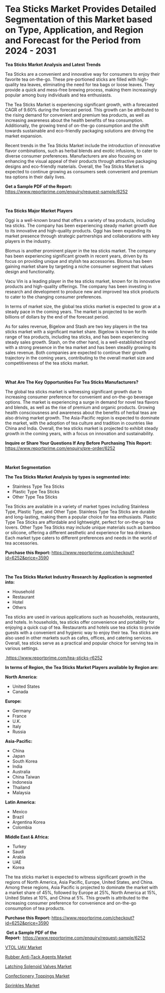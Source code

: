 <p><h1>Tea Sticks Market Provides Detailed Segmentation of this Market based on Type, Application, and Region and Forecast for the Period from 2024 - 2031</h1></p><p><strong>Tea Sticks Market Analysis and Latest Trends</strong></p>
<p><p>Tea Sticks are a convenient and innovative way for consumers to enjoy their favorite tea on-the-go. These pre-portioned sticks are filled with high-quality tea leaves, eliminating the need for tea bags or loose leaves. They provide a quick and mess-free brewing process, making them increasingly popular among busy individuals and tea enthusiasts.</p><p>The Tea Sticks Market is experiencing significant growth, with a forecasted CAGR of 9.60% during the forecast period. This growth can be attributed to the rising demand for convenient and premium tea products, as well as increasing awareness about the health benefits of tea consumption. Additionally, the growing trend of on-the-go consumption and the shift towards sustainable and eco-friendly packaging solutions are driving the market expansion.</p><p>Recent trends in the Tea Sticks Market include the introduction of innovative flavor combinations, such as herbal blends and exotic infusions, to cater to diverse consumer preferences. Manufacturers are also focusing on enhancing the visual appeal of their products through attractive packaging designs and eco-friendly materials. Overall, the Tea Sticks Market is expected to continue growing as consumers seek convenient and premium tea options in their daily lives.</p></p>
<p><strong>Get a Sample PDF of the Report:&nbsp;</strong> <a href="https://www.reportprime.com/enquiry/request-sample/6252">https://www.reportprime.com/enquiry/request-sample/6252</a></p>
<p>&nbsp;</p>
<p><strong>Tea Sticks Major Market Players</strong></p>
<p><p>Oggi is a well-known brand that offers a variety of tea products, including tea sticks. The company has been experiencing steady market growth due to its innovative and high-quality products. Oggi has been expanding its market presence through strategic partnerships and collaborations with key players in the industry.</p><p>Blomus is another prominent player in the tea sticks market. The company has been experiencing significant growth in recent years, driven by its focus on providing unique and stylish tea accessories. Blomus has been gaining market share by targeting a niche consumer segment that values design and functionality.</p><p>Vacu Vin is a leading player in the tea sticks market, known for its innovative products and high-quality offerings. The company has been investing in research and development to produce new and improved tea stick products to cater to the changing consumer preferences.</p><p>In terms of market size, the global tea sticks market is expected to grow at a steady pace in the coming years. The market is projected to be worth billions of dollars by the end of the forecast period.</p><p>As for sales revenue, Bigelow and Stash are two key players in the tea sticks market with a significant market share. Bigelow is known for its wide range of tea products, including tea sticks, and has been experiencing steady sales growth. Stash, on the other hand, is a well-established brand with a strong presence in the tea market and has been steadily growing its sales revenue. Both companies are expected to continue their growth trajectory in the coming years, contributing to the overall market size and competitiveness of the tea sticks market.</p></p>
<p>&nbsp;</p>
<p><strong>What Are The Key Opportunities For Tea Sticks Manufacturers?</strong></p>
<p><p>The global tea sticks market is witnessing significant growth due to increasing consumer preference for convenient and on-the-go beverage options. The market is experiencing a surge in demand for novel tea flavors and blends, as well as the rise of premium and organic products. Growing health consciousness and awareness about the benefits of herbal teas are also driving market growth. The Asia-Pacific region is expected to dominate the market, with the adoption of tea culture and tradition in countries like China and India. Overall, the tea sticks market is projected to exhibit steady growth in the coming years, with a focus on innovation and sustainability.</p></p>
<p><strong>Inquire or Share Your Questions If Any Before Purchasing This Report:</strong> <a href="https://www.reportprime.com/enquiry/pre-order/6252">https://www.reportprime.com/enquiry/pre-order/6252</a></p>
<p>&nbsp;</p>
<p><strong>Market Segmentation</strong></p>
<p><strong>The Tea Sticks Market Analysis by types is segmented into:</strong></p>
<p><ul><li>Stainless Type Tea Sticks</li><li>Plastic Type Tea Sticks</li><li>Other Type Tea Sticks</li></ul></p>
<p><p>Tea Sticks are available in a variety of market types including Stainless Type, Plastic Type, and Other Type. Stainless Type Tea Sticks are durable and long-lasting, making them a popular choice for tea enthusiasts. Plastic Type Tea Sticks are affordable and lightweight, perfect for on-the-go tea lovers. Other Type Tea Sticks may include unique materials such as bamboo or silicone, offering a different aesthetic and experience for tea drinkers. Each market type caters to different preferences and needs in the world of tea accessories.</p></p>
<p><strong>Purchase this Report:&nbsp;</strong><a href="https://www.reportprime.com/checkout?id=6252&price=3590">https://www.reportprime.com/checkout?id=6252&price=3590</a></p>
<p>&nbsp;</p>
<p><strong>The Tea Sticks Market Industry Research by Application is segmented into:</strong></p>
<p><ul><li>Household</li><li>Restaurant</li><li>Hotel</li><li>Others</li></ul></p>
<p><p>Tea sticks are used in various applications such as households, restaurants, and hotels. In households, tea sticks offer convenience and portability for enjoying a quick cup of tea. Restaurants and hotels use tea sticks to provide guests with a convenient and hygienic way to enjoy their tea. Tea sticks are also used in other markets such as cafes, offices, and catering services. Overall, tea sticks serve as a practical and popular choice for serving tea in various settings.</p></p>
<p><a href="https://www.reportprime.com/tea-sticks-r6252">&nbsp;https://www.reportprime.com/tea-sticks-r6252</a></p>
<p><strong>In terms of Region, the Tea Sticks Market Players available by Region are:</strong></p>
<p>
    <p> <strong> North America: </strong>
        <ul>
            <li>United States</li>
            <li>Canada</li>
        </ul>
        </p> 
    <p> <strong> Europe: </strong>
        <ul>
            <li>Germany</li>
            <li>France</li>
            <li>U.K.</li>
            <li>Italy</li>
            <li>Russia</li>
        </ul>
        </p> 
    <p> <strong> Asia-Pacific: </strong>
        <ul>
            <li>China</li>
            <li>Japan</li>
            <li>South Korea</li>
            <li>India</li>
            <li>Australia</li>
            <li>China Taiwan</li>
            <li>Indonesia</li>
            <li>Thailand</li>
            <li>Malaysia</li>
        </ul>
        </p> 
    <p> <strong> Latin America: </strong>
        <ul>
            <li>Mexico</li>
            <li>Brazil</li>
            <li>Argentina Korea</li>
            <li>Colombia</li>
        </ul>
        </p> 
    <p> <strong> Middle East & Africa: </strong>
        <ul>
            <li>Turkey</li>
            <li>Saudi</li>
            <li>Arabia</li>
            <li>UAE</li>
            <li>Korea</li>
        </ul>
    </p>
    </p>
<p><p>The tea sticks market is expected to witness significant growth in the regions of North America, Asia Pacific, Europe, United States, and China. Among these regions, Asia Pacific is projected to dominate the market with a market share of 45%, followed by Europe at 25%, North America at 15%, United States at 10%, and China at 5%. This growth is attributed to the increasing consumer preference for convenience and on-the-go consumption of tea products.</p></p>
<p><strong>Purchase this Report: </strong><a href="https://www.reportprime.com/checkout?id=6252&price=3590">https://www.reportprime.com/checkout?id=6252&price=3590</a></p>
<p>&nbsp;<strong>Get a Sample PDF of the Report:&nbsp;&nbsp;</strong><a href="https://www.reportprime.com/enquiry/request-sample/6252">https://www.reportprime.com/enquiry/request-sample/6252</a></p>
<p><strong></strong></p>
<p><p><a href="https://www.linkedin.com/pulse/emerging-trends-vtol-uav-market-global-outlook-future-prospects-obife?trackingId=PBOXuIsbQHyE2SQtKZX5Kw%3D%3D">VTOL UAV Market</a></p><p><a href="https://issuu.com/reportprime-2/docs/rubber-anti-tack-agents-market-size_d268909fca23da">Rubber Anti-Tack Agents Market</a></p><p><a href="https://www.linkedin.com/pulse/insights-latching-solenoid-valves-market-share-competitive-naxff?trackingId=%2FMFIxIkcRM67oeSXmz7T0w%3D%3D">Latching Solenoid Valves Market</a></p><p><a href="https://github.com/dylanObrien626/Market-Research-Report-List-1/blob/main/confectionery-toppings-market.md">Confectionery Toppings Market</a></p><p><a href="https://github.com/ksleyeze/Market-Research-Report-List-1/blob/main/sprinkles-market.md">Sprinkles Market</a></p></p>